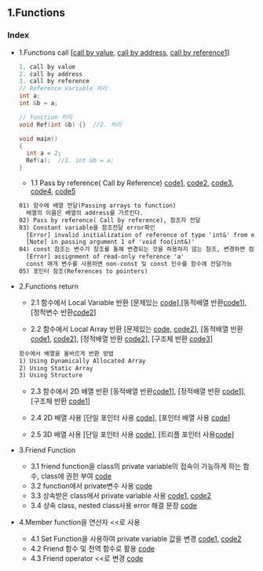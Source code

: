 ## 1.Functions
### Index
* 1.Functions call [[call by value](https://github.com/csbyun-data/CPP-Pro/blob/main/chap01/Function/Call_by_value1.cpp), [call by address](https://github.com/csbyun-data/CPP-Pro/blob/main/chap01/Function/Call_by_address1.cpp), [call by reference1](https://github.com/csbyun-data/CPP-Pro/blob/main/chap01/Function/Call_by_reference1.cpp)]
    ```cpp
    1. call by value
    2. call by address
    3. call by reference
    // Reference Variable 처리
    int a;
    int &b = a;

    // function 처리
    void Ref(int &b) {}  //2. 처리

    void main()
    {
      int a = 2;
      Ref(a);  //1. int &b = a;
    }

    ```
    * 1.1 Pass by reference( Call by Reference) [code1](https://github.com/csbyun-data/CPP-Pro/blob/main/chap01/Function/Passing_Array.cpp), [code2](https://github.com/csbyun-data/CPP-Pro/blob/main/chap01/Function/Pass_by_Reference.cpp), [code3](https://github.com/csbyun-data/CPP-Pro/blob/main/chap01/Function/Constant_Variable.cpp), [code4](https://github.com/csbyun-data/CPP-Pro/blob/main/chap01/Function/Pass_by_const_reference.cpp), [code5]()
    ```txt
    01) 함수에 배열 전달(Passing arrays to function)
      배열의 이름은 배열의 address를 가르킨다.
    02) Pass by reference( Call by reference), 참조자 전달
    03) Constant variable을 참조전달 error확인
      [Error] invalid initialization of reference of type 'int&' from expression of type 'const int'
      [Note] in passing argument 1 of 'void foo(int&)'
    04) const 참조는 변수가 참조를 통해 변경되는 것을 허용하지 않는 참조, 변경하면 컴파일 Error발생
      [Error] assignment of read-only reference 'a'
      const 매개 변수를 사용하면 non-const 및 const 인수를 함수에 전달가능
    05) 포인터 참조(References to pointers)
    ```
* 2.Functions return
   * 2.1 함수에서 Local Variable 반환 [문제있는 [code](https://github.com/csbyun-data/CPP-Pro/blob/main/chap01/Function/Return_Local_Variable1.cppp)],[동적배열 반환[code1](https://github.com/csbyun-data/CPP-Pro/blob/main/chap01/Function/Return_Dynamic_Array2.cpp)], [정적변수 반환[code2](https://github.com/csbyun-data/CPP-Pro/blob/main/chap01/Function/Return_Static_Variable1.cpp)]

   * 2.2 함수에서 Local Array 반환 [문제있는 [code](https://github.com/csbyun-data/CPP-Pro/blob/main/chap01/Function/Return_Local_Array1.cpp), [code2](https://github.com/csbyun-data/CPP-Pro/blob/main/chap01/Function/Return_Local_Pointer1.cpp)], [동적배열 반환[code1](https://github.com/csbyun-data/CPP-Pro/blob/main/chap01/Function/Return_Dynamic_Array1.cpp), [code2](https://github.com/csbyun-data/CPP-Pro/blob/main/chap01/Function/Return_Dynamic_Array3.cpp)], [정적배열 반환 [code2](https://github.com/csbyun-data/CPP-Pro/blob/main/chap01/Function/Return_Static_Array1.cpp)], [구조체 반환 [code3](https://github.com/csbyun-data/CPP-Pro/blob/main/chap01/Function/Return_Struct_Array1.cpp)]
    ```txt
    함수에서 배열을 올바르게 반환 방법
    1) Using Dynamically Allocated Array
    2) Using Static Array
    3) Using Structure
    ```
    * 2.3 함수에서 2D 배열 반환 [동적배열 반환[code1](https://github.com/csbyun-data/CPP-Pro/blob/main/chap01/Function/Return_Dynamic_2D_Array1.cpp)], [정적배열 반환 [code1](https://github.com/csbyun-data/CPP-Pro/blob/main/chap01/Function/Return_Static_2D_Array1.cpp)], [구조체 반환 [code1](https://github.com/csbyun-data/CPP-Pro/blob/main/chap01/Function/Return_Struct_2D_Array1.cpp)]

    * 2.4 2D 배열 사용 [단일 포인터 사용 [code](https://github.com/csbyun-data/CPP-Pro/blob/main/chap01/Function/Single_Pointer_2D.cpp)], [포인터 배열 사용 [code](https://github.com/csbyun-data/CPP-Pro/blob/main/chap01/Function/Array_Pointer_2D.cpp)]
    * 2.5 3D 배열 사용 [단일 포인터 사용 [code](https://github.com/csbyun-data/CPP-Pro/blob/main/chap01/Function/Single_Pointer_3D.cpp)], [트리플 포인터 사용[code](https://github.com/csbyun-data/CPP-Pro/blob/main/chap01/Function/Triple_Pointer_3D.cpp)]

* 3.Friend Function
    * 3.1 friend function을 class의 private variable의 접속이 가능하게 하는 함수, class에 권한 부여 [code](https://github.com/csbyun-data/CPP-Pro/blob/main/chap01/Function/Friend_Function1.cpp)
    * 3.2 function에서 private변수 사용 [code](https://github.com/csbyun-data/CPP-Pro/blob/main/chap01/Function/Friend_Function2.cpp)
    * 3.3 상속받은 class에서 private variable 사용  [code1](https://github.com/csbyun-data/CPP-Pro/blob/main/chap01/Function/Friend_Function3_1.cpp), [code2](https://github.com/csbyun-data/CPP-Pro/blob/main/chap01/Function/Friend_Function3_2.cpp)
    * 3.4 상속 class, nested class사용 error 해결 문장 [code](https://github.com/csbyun-data/CPP-Pro/blob/main/chap01/Function/Friend_Function4.cpp)

* 4.Member function을 연산자 <<로 사용
    * 4.1 Set Function을 사용하여 private variable 값을 변경 [code1](https://github.com/csbyun-data/CPP-Pro/blob/main/chap01/Function/Member_Function1.cpp), [code2](https://github.com/csbyun-data/CPP-Pro/blob/main/chap01/Function/Member_Function2.cpp)
    * 4.2 Friend 함수 및 전역 함수로 활용 [code](https://github.com/csbyun-data/CPP-Pro/blob/main/chap01/Function/Member_Function3.cpp)
    * 4.3 Friend operator <<로 변경 [code](https://github.com/csbyun-data/CPP-Pro/blob/main/chap01/Function/Member_Function4.cpp)       
